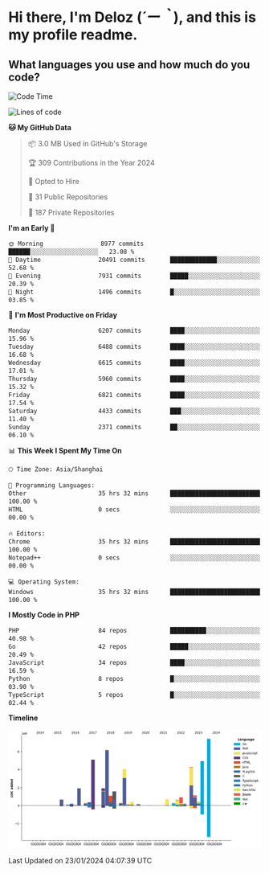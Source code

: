# **Hi there, I'm Deloz (*´ー｀*), and this is my profile readme.**

## **What languages you use and how much do you code?**

<!--START_SECTION:waka-->
![Code Time](http://img.shields.io/badge/Code%20Time-3%2C224%20hrs%2059%20mins-blue)

![Lines of code](https://img.shields.io/badge/From%20Hello%20World%20I%27ve%20Written-45.3%20million%20lines%20of%20code-blue)

**🐱 My GitHub Data** 

> 📦 3.0 MB Used in GitHub's Storage 
 > 
> 🏆 309 Contributions in the Year 2024
 > 
> 💼 Opted to Hire
 > 
> 📜 31 Public Repositories 
 > 
> 🔑 187 Private Repositories 
 > 
**I'm an Early 🐤** 

```text
🌞 Morning                8977 commits        ██████░░░░░░░░░░░░░░░░░░░   23.08 % 
🌆 Daytime                20491 commits       █████████████░░░░░░░░░░░░   52.68 % 
🌃 Evening                7931 commits        █████░░░░░░░░░░░░░░░░░░░░   20.39 % 
🌙 Night                  1496 commits        █░░░░░░░░░░░░░░░░░░░░░░░░   03.85 % 
```
📅 **I'm Most Productive on Friday** 

```text
Monday                   6207 commits        ████░░░░░░░░░░░░░░░░░░░░░   15.96 % 
Tuesday                  6488 commits        ████░░░░░░░░░░░░░░░░░░░░░   16.68 % 
Wednesday                6615 commits        ████░░░░░░░░░░░░░░░░░░░░░   17.01 % 
Thursday                 5960 commits        ████░░░░░░░░░░░░░░░░░░░░░   15.32 % 
Friday                   6821 commits        ████░░░░░░░░░░░░░░░░░░░░░   17.54 % 
Saturday                 4433 commits        ███░░░░░░░░░░░░░░░░░░░░░░   11.40 % 
Sunday                   2371 commits        ██░░░░░░░░░░░░░░░░░░░░░░░   06.10 % 
```


📊 **This Week I Spent My Time On** 

```text
🕑︎ Time Zone: Asia/Shanghai

💬 Programming Languages: 
Other                    35 hrs 32 mins      █████████████████████████   100.00 % 
HTML                     0 secs              ░░░░░░░░░░░░░░░░░░░░░░░░░   00.00 % 

🔥 Editors: 
Chrome                   35 hrs 32 mins      █████████████████████████   100.00 % 
Notepad++                0 secs              ░░░░░░░░░░░░░░░░░░░░░░░░░   00.00 % 

💻 Operating System: 
Windows                  35 hrs 32 mins      █████████████████████████   100.00 % 
```

**I Mostly Code in PHP** 

```text
PHP                      84 repos            ██████████░░░░░░░░░░░░░░░   40.98 % 
Go                       42 repos            █████░░░░░░░░░░░░░░░░░░░░   20.49 % 
JavaScript               34 repos            ████░░░░░░░░░░░░░░░░░░░░░   16.59 % 
Python                   8 repos             █░░░░░░░░░░░░░░░░░░░░░░░░   03.90 % 
TypeScript               5 repos             █░░░░░░░░░░░░░░░░░░░░░░░░   02.44 % 
```



**Timeline**

![Lines of Code chart](https://raw.githubusercontent.com/deloz/deloz/main/assets/bar_graph.png)


 Last Updated on 23/01/2024 04:07:39 UTC
<!--END_SECTION:waka-->
